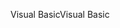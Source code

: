 <span data-ttu-id="97a40-101">Visual Basic</span><span class="sxs-lookup"><span data-stu-id="97a40-101">Visual Basic</span></span>